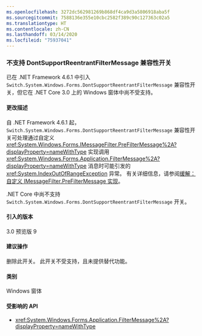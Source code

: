 ```yaml
---
ms.openlocfilehash: 3272dc562981269b868df4ca9d3a5806918aba5f
ms.sourcegitcommit: 7588136e355e10cbc2582f389c90c127363c02a5
ms.translationtype: HT
ms.contentlocale: zh-CN
ms.lasthandoff: 03/14/2020
ms.locfileid: "75937041"
---
```

### <a name="dontsupportreentrantfiltermessage-compatibility-switch-not-supported"></a>不支持 DontSupportReentrantFilterMessage 兼容性开关

已在 .NET Framework 4.6.1 中引入 `Switch.System.Windows.Forms.DontSupportReentrantFilterMessage` 兼容性开关，但它在 .NET Core 3.0 上的 Windows 窗体中尚不受支持。

#### <a name="change-description"></a>更改描述

自 .NET Framework 4.6.1 起，`Switch.System.Windows.Forms.DontSupportReentrantFilterMessage` 兼容性开关可处理通过自定义 <xref:System.Windows.Forms.IMessageFilter.PreFilterMessage%2A?displayProperty=nameWithType> 实现调用 <xref:System.Windows.Forms.Application.FilterMessage%2A?displayProperty=nameWithType> 消息时可能引发的 <xref:System.IndexOutOfRangeException> 异常。 有关详细信息，请参阅[缓解：自定义 IMessageFilter.PreFilterMessage 实现](~/docs/framework/migration-guide/mitigation-custom-imessagefilter-prefiltermessage-implementations.md)。

.NET Core 中尚不支持 `Switch.System.Windows.Forms.DontSupportReentrantFilterMessage` 开关。

#### <a name="version-introduced"></a>引入的版本

3.0 预览版 9

#### <a name="recommended-action"></a>建议操作

删除此开关。 此开关不受支持，且未提供替代功能。

#### <a name="category"></a>类别

Windows 窗体

#### <a name="affected-apis"></a>受影响的 API

- <xref:System.Windows.Forms.Application.FilterMessage%2A?displayProperty=nameWithType>

<!-- 

### Affected APIs

- `M:System.Windows.Forms.Application.FilterMessage(System.Windows.Forms.Message)`

-->
